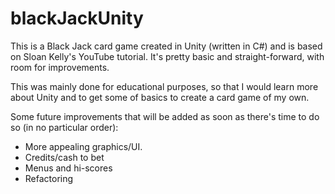 # blackJackUnity

This is a Black Jack card game created in Unity (written in C#) and is based on Sloan Kelly's YouTube tutorial. 
It's pretty basic and straight-forward, with room for improvements.

This was mainly done for educational purposes, so that I would learn more about Unity and to get some of basics to 
create a card game of my own.

Some future improvements that will be added as soon as there's time to do so (in no particular order):
* More appealing graphics/UI.
* Credits/cash to bet
* Menus and hi-scores
* Refactoring
